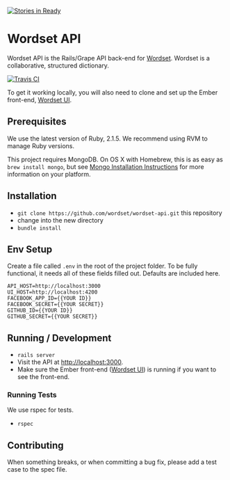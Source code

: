 [![Stories in Ready](https://badge.waffle.io/wordset/wordset.png?label=ready&title=Ready)](https://waffle.io/wordset/wordset)
# Wordset API

Wordset API is the Rails/Grape API back-end for [Wordset](https://www.wordset.org). Wordset is a collaborative, structured dictionary.

[![Travis CI](https://travis-ci.org/wordset/wordset-api.png?branch=master)](https://travis-ci.org/wordset/wordset-api)

To get it working locally, you will also need to clone and set up the Ember front-end, [Wordset UI](http://github.com/wordset/wordset-ui).

## Prerequisites

We use the latest version of Ruby, 2.1.5.
We recommend using RVM to manage Ruby versions.

This project requires MongoDB. On OS X with Homebrew, this is as easy as `brew install mongo`, but see [Mongo Installation Instructions](http://docs.mongodb.org/manual/installation/) for more information on your platform.

## Installation

* `git clone https://github.com/wordset/wordset-api.git` this repository
* change into the new directory
* `bundle install`

## Env Setup

Create a file called `.env` in the root of the project folder. To be fully functional,
it needs all of these fields filled out. Defaults are included here.

````
API_HOST=http://localhost:3000
UI_HOST=http://localhost:4200
FACEBOOK_APP_ID={{YOUR ID}}
FACEBOOK_SECRET={{YOUR SECRET}}
GITHUB_ID={{YOUR ID}}
GITHUB_SECRET={{YOUR SECRET}}
````

## Running / Development

* `rails server`
* Visit the API at [http://localhost:3000](http://localhost:3000).
* Make sure the Ember front-end ([Wordset UI](http://github.com/wordset/wordset-ui)) is running if you want to see the front-end.

### Running Tests

We use rspec for tests.

* `rspec`

## Contributing

When something breaks, or when committing a bug fix, please add a test case to the spec file.
